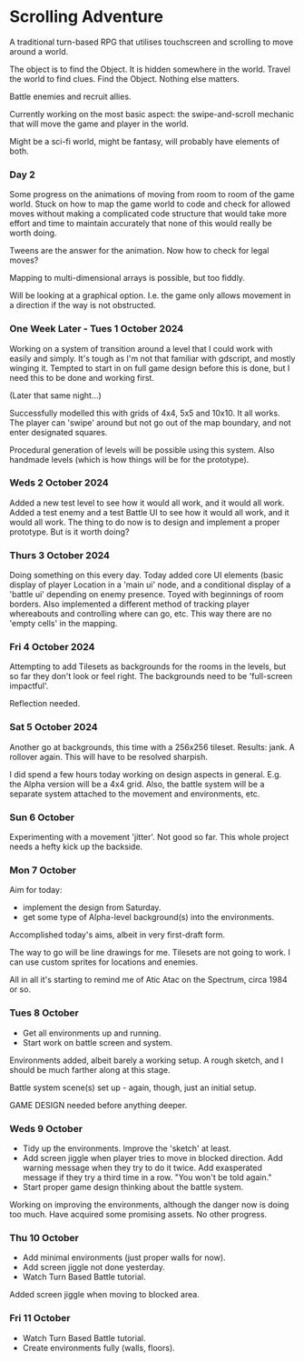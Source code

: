 # Scrolling Adventure

A traditional turn-based RPG that utilises touchscreen and scrolling to move around a world.

The object is to find the Object. It is hidden somewhere in the world. Travel the world to find clues. Find the Object. Nothing else matters.

Battle enemies and recruit allies.

Currently working on the most basic aspect: the swipe-and-scroll mechanic that will move the game and player in the world.

Might be a sci-fi world, might be fantasy, will probably have elements of both.

### Day 2

Some progress on the animations of moving from room to room of the game world. Stuck on how to map the game world to code and check for allowed moves without making a complicated code structure that would take more effort and time to maintain accurately that none of this would really be worth doing.

Tweens are the answer for the animation. Now how to check for legal moves?

Mapping to multi-dimensional arrays is possible, but too fiddly.

Will be looking at a graphical option. I.e. the game only allows movement in a direction if the way is not obstructed.

### One Week Later - Tues 1 October 2024

Working on a system of transition around a level that I could work with easily and simply. It's tough as I'm not that familiar with gdscript, and mostly winging it. Tempted to start in on full game design before this is done, but I need this to be done and working first.

(Later that same night...)

Successfully modelled this with grids of 4x4, 5x5 and 10x10. It all works. The player can 'swipe' around but not go out of the map boundary, and not enter designated squares.

Procedural generation of levels will be possible using this system. Also handmade levels (which is how things will be for the prototype).

### Weds 2 October 2024

Added a new test level to see how it would all work, and it would all work. Added a test enemy and a test Battle UI to see how it would all work, and it would all work. The thing to do now is to design and implement a proper prototype. But is it worth doing?

### Thurs 3 October 2024

Doing something on this every day. Today added core UI elements (basic display of player Location in a 'main ui' node, and a conditional display of a 'battle ui' depending on enemy presence. Toyed with beginnings of room borders. Also implemented a different method of tracking player whereabouts and controlling where can go, etc. This way there are no 'empty cells' in the mapping.

### Fri 4 October 2024

Attempting to add Tilesets as backgrounds for the rooms in the levels, but so far they don't look or feel right. The backgrounds need to be 'full-screen impactful'.

Reflection needed.

### Sat 5 October 2024

Another go at backgrounds, this time with a 256x256 tileset. Results: jank. A rollover again. This will have to be resolved sharpish.

I did spend a few hours today working on design aspects in general. E.g. the Alpha version will be a 4x4 grid. Also, the battle system will be a separate system attached to the movement and environments, etc.

### Sun 6 October

Experimenting with a movement 'jitter'. Not good so far. This whole project needs a hefty kick up the backside.

### Mon 7 October

Aim for today:
- implement the design from Saturday.
- get some type of Alpha-level background(s) into the environments.

Accomplished today's aims, albeit in very first-draft form.

The way to go will be line drawings for me. Tilesets are not going to work. I can use custom sprites for locations and enemies. 

All in all it's starting to remind me of Atic Atac on the Spectrum, circa 1984 or so.

### Tues 8 October

- Get all environments up and running.
- Start work on battle screen and system.

Environments added, albeit barely a working setup. A rough sketch, and I should be much farther along at this stage.

Battle system scene(s) set up - again, though, just an initial setup.

GAME DESIGN needed before anything deeper.

### Weds 9 October

- Tidy up the environments. Improve the 'sketch' at least.
- Add screen jiggle when player tries to move in blocked direction. Add warning message when they try to do it twice. Add exasperated message if they try a third time in a row. "You won't be told again."
- Start proper game design thinking about the battle system.

Working on improving the environments, although the danger now is doing too much. Have acquired some promising assets. No other progress.

### Thu 10 October

- Add minimal environments (just proper walls for now).
- Add screen jiggle not done yesterday.
- Watch Turn Based Battle tutorial.

Added screen jiggle when moving to blocked area.

### Fri 11 October

- Watch Turn Based Battle tutorial.
- Create environments fully (walls, floors).
